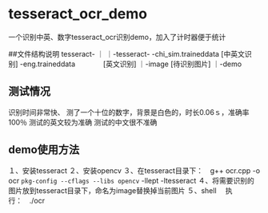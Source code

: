 # tesseract_ocr_demo
一个识别中英、数字tesseract_ocr识别demo，加入了计时器便于统计　　

##文件结构说明
tesseract-
｜
｜-tesseract-
                         -chi_sim.traineddata         [中英文识别]
                         -eng.traineddata　　　　[英文识别]
｜-image   [待识别图片]
｜-demo

## 测试情况
识别时间非常快、
测了一个十位的数字，背景是白色的，时长0.06ｓ，准确率100％
测试的英文较为准确
测试的中文很不准确

## demo使用方法
１、安装tesseract
２、安装opencv
３、在tesseract目录下：　g++ ocr.cpp -o ocr `pkg-config --cflags --libs opencv` -llept -ltesseract
４、将需要识别的图片放到tesseract目录下，命名为image替换掉当前图片
５、shell 　执行：　./ocr





